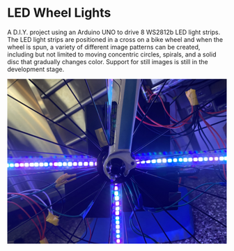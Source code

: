 <html>
<h1>LED Wheel Lights</h1>
<p>A D.I.Y. project using an Arduino UNO to drive 8 WS2812b LED light strips. The LED light strips are positioned in a cross on a bike wheel and when the wheel is spun, a variety of different image patterns can be created, including but not limited to moving concentric circles, spirals, and a solid disc that gradually changes color. Support for still images is still in the development stage. </p>
</html>

![A zoomed in picture of 4 LED light strips turn on and displaying random colors](images/IMG_3218.JPG)
